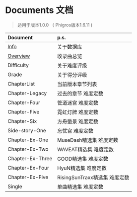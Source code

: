 # Documents 文档
> 适用于版本1.0.0 （ Phigros版本1.6.11 )

| Document | p.s. |
|:--|:--|
| [Info](https://github.com/CherryAya/PhigrosDB-project/blob/main/docs/Info.md) | 关于数据库 |
| [Overview](https://github.com/CherryAya/PhigrosDB-project/blob/main/docs/Overview.md) | 收录曲总览 |
| Difficulty | 关于难度评级 |
| Grade | 关于得分评级 |
| ChapterList | 当前版本章节列表 |
| Chapter-Legacy | 过去的章节 难度定数 |
| Chapter-Four | 管道迷宫 难度定数 |
| Chapter-Five | 霓虹灯牌 难度定数 |
| Chapter-Six | 方舟蜃景 难度定数 |
| Side-story-One | 忘忧宫 难度定数 |
| Chapter-Ex-One | MuseDash精选集 难度定数 |
| Chapter-Ex-Two | WAVEAT精选集 难度定数 |
| Chapter-Ex-Three | GOOD精选集 难度定数 |
| Chapter-Ex-Four | HyuN精选集 难度定数 |
| Chapter-Ex-Five | RisingSunTraxx精选集 难度定数 |
| Single | 单曲精选集 难度定数 |